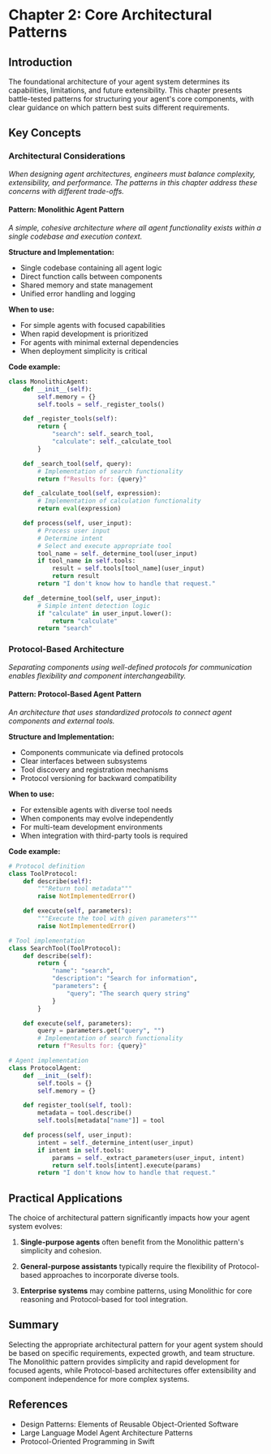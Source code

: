 # Chapter 2: Core Architectural Patterns

## Introduction

The foundational architecture of your agent system determines its capabilities, limitations, and future extensibility. This chapter presents battle-tested patterns for structuring your agent's core components, with clear guidance on which pattern best suits different requirements.

## Key Concepts

### Architectural Considerations
*When designing agent architectures, engineers must balance complexity, extensibility, and performance. The patterns in this chapter address these concerns with different trade-offs.*

#### Pattern: Monolithic Agent Pattern
*A simple, cohesive architecture where all agent functionality exists within a single codebase and execution context.*

**Structure and Implementation:**
- Single codebase containing all agent logic
- Direct function calls between components
- Shared memory and state management
- Unified error handling and logging

**When to use:**
- For simple agents with focused capabilities
- When rapid development is prioritized
- For agents with minimal external dependencies
- When deployment simplicity is critical

**Code example:**
```python
class MonolithicAgent:
    def __init__(self):
        self.memory = {}
        self.tools = self._register_tools()

    def _register_tools(self):
        return {
            "search": self._search_tool,
            "calculate": self._calculate_tool
        }

    def _search_tool(self, query):
        # Implementation of search functionality
        return f"Results for: {query}"

    def _calculate_tool(self, expression):
        # Implementation of calculation functionality
        return eval(expression)

    def process(self, user_input):
        # Process user input
        # Determine intent
        # Select and execute appropriate tool
        tool_name = self._determine_tool(user_input)
        if tool_name in self.tools:
            result = self.tools[tool_name](user_input)
            return result
        return "I don't know how to handle that request."

    def _determine_tool(self, user_input):
        # Simple intent detection logic
        if "calculate" in user_input.lower():
            return "calculate"
        return "search"
```

### Protocol-Based Architecture
*Separating components using well-defined protocols for communication enables flexibility and component interchangeability.*

#### Pattern: Protocol-Based Agent Pattern
*An architecture that uses standardized protocols to connect agent components and external tools.*

**Structure and Implementation:**
- Components communicate via defined protocols
- Clear interfaces between subsystems
- Tool discovery and registration mechanisms
- Protocol versioning for backward compatibility

**When to use:**
- For extensible agents with diverse tool needs
- When components may evolve independently
- For multi-team development environments
- When integration with third-party tools is required

**Code example:**
```python
# Protocol definition
class ToolProtocol:
    def describe(self):
        """Return tool metadata"""
        raise NotImplementedError()

    def execute(self, parameters):
        """Execute the tool with given parameters"""
        raise NotImplementedError()

# Tool implementation
class SearchTool(ToolProtocol):
    def describe(self):
        return {
            "name": "search",
            "description": "Search for information",
            "parameters": {
                "query": "The search query string"
            }
        }

    def execute(self, parameters):
        query = parameters.get("query", "")
        # Implementation of search functionality
        return f"Results for: {query}"

# Agent implementation
class ProtocolAgent:
    def __init__(self):
        self.tools = {}
        self.memory = {}

    def register_tool(self, tool):
        metadata = tool.describe()
        self.tools[metadata["name"]] = tool

    def process(self, user_input):
        intent = self._determine_intent(user_input)
        if intent in self.tools:
            params = self._extract_parameters(user_input, intent)
            return self.tools[intent].execute(params)
        return "I don't know how to handle that request."
```

## Practical Applications

The choice of architectural pattern significantly impacts how your agent system evolves:

1. **Single-purpose agents** often benefit from the Monolithic pattern's simplicity and cohesion.

2. **General-purpose assistants** typically require the flexibility of Protocol-based approaches to incorporate diverse tools.

3. **Enterprise systems** may combine patterns, using Monolithic for core reasoning and Protocol-based for tool integration.

## Summary

Selecting the appropriate architectural pattern for your agent system should be based on specific requirements, expected growth, and team structure. The Monolithic pattern provides simplicity and rapid development for focused agents, while Protocol-based architectures offer extensibility and component independence for more complex systems.

## References

- Design Patterns: Elements of Reusable Object-Oriented Software
- Large Language Model Agent Architecture Patterns
- Protocol-Oriented Programming in Swift